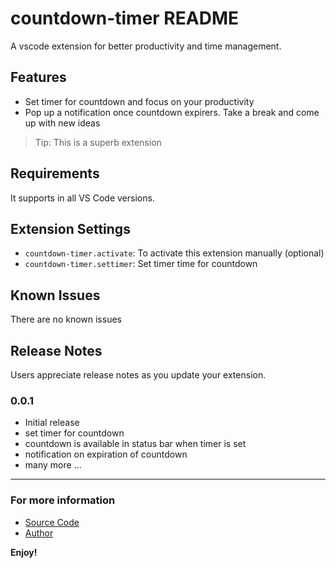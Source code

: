 # countdown-timer README

A vscode extension for better productivity and time management.

## Features

- Set timer for countdown and focus on your productivity
- Pop up a notification once countdown expirers. Take a break and come up with new ideas

> Tip: This is a superb extension

## Requirements

It supports in all VS Code versions.

## Extension Settings

- `countdown-timer.activate`: To activate this extension manually (optional)
- `countdown-timer.settimer`: Set timer time for countdown

## Known Issues

There are no known issues

## Release Notes

Users appreciate release notes as you update your extension.

### 0.0.1

- Initial release
- set timer for countdown
- countdown is available in status bar when timer is set
- notification on expiration of countdown
- many more ...

---

### For more information

- [Source Code](https://github.com/ShanuDey/countdown-timer)
- [Author](https://github.com/ShanuDey)

**Enjoy!**
